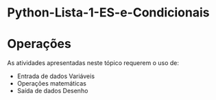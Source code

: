 # Python-Lista-1-ES-e-Condicionais
<h1> Operações </h1>
As atividades apresentadas neste tópico requerem o uso de:  

- Entrada de dados Variáveis
- Operações matemáticas
- Saída de dados Desenho
